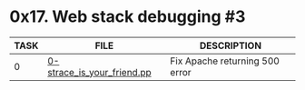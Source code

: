 # 0x17. Web stack debugging #3

|TASK|FILE|DESCRIPTION|
|----|----|-----------|
|0|[0-strace_is_your_friend.pp](https://github.com/adeniyitobi055/alx-system_engineering-devops/blob/master/0x17-web_stack_debugging_3/0-strace_is_your_friend.pp) |Fix Apache returning 500 error |

